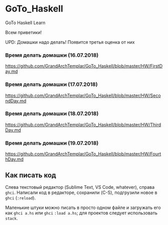 # GoTo_Haskell
GoTo Haskell Learn

Всем приветики! 

UPD: Домашки надо делать!
Появится третья оценка от них

### Время делать домашки (16.07.2018)
https://github.com/GrandArchTemplar/GoTo_Haskell/blob/master/HW/FirstDay.md
### Время делать домашки (17.07.2018)
https://github.com/GrandArchTemplar/GoTo_Haskell/blob/master/HW/SecondDay.md
### Время делать домашки (18.07.2018)
https://github.com/GrandArchTemplar/GoTo_Haskell/blob/master/HW/ThirdDay.md
### Время делать домашки (19.07.2018)
https://github.com/GrandArchTemplar/GoTo_Haskell/blob/master/HW/FourthDay.md

## Как писать код

Слева текстовый редактор (Sublime Text, VS Code, whatever), справа `ghci`. Написали код в редакторе, сохранили (C-S), подгрузили новое в `ghci` (`:reload`).

Маленькие штуки можно писать в просто одном файле и загружать его как `ghci a.hs` или `ghci` `:load a.hs`; для проектов следует использовать `stack`.
